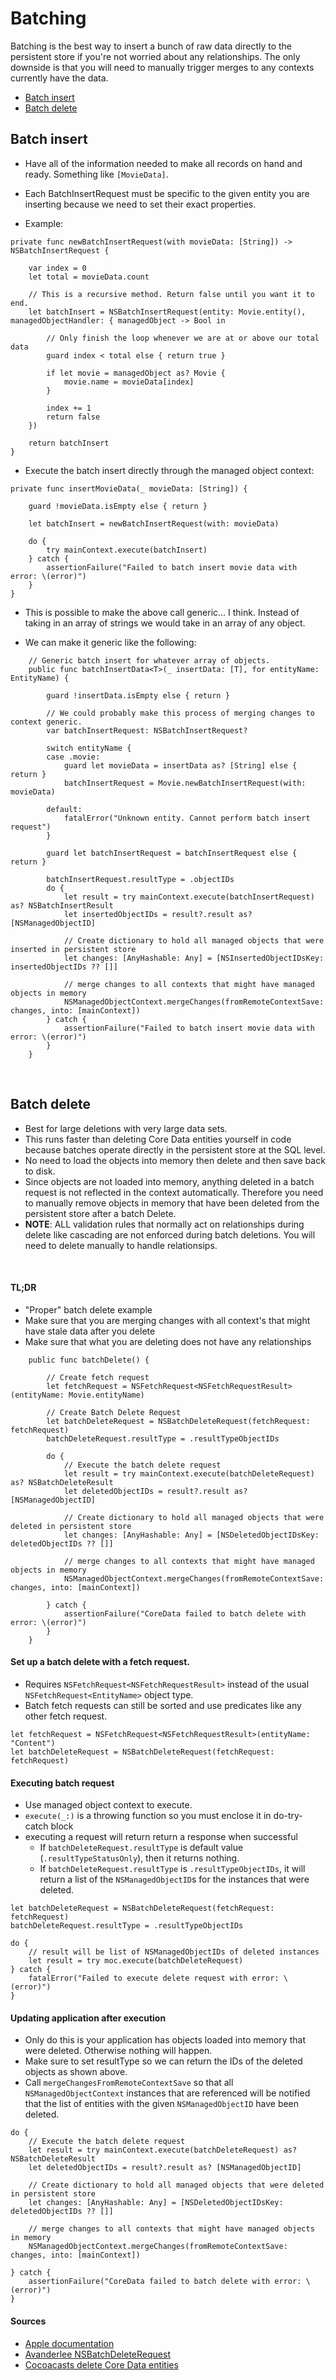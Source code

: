 # Batching

Batching is the best way to insert a bunch of raw data directly to the persistent store if you're not worried about any relationships. The only downside is that you will need to manually trigger merges to any contexts currently have the data.

* [Batch insert](#batch-insert)
* [Batch delete](#batch-delete)

## Batch insert
* Have all of the information needed to make all records on hand and ready. Something like `[MovieData]`.

* Each BatchInsertRequest must be specific to the given entity you are inserting because we need to set their exact properties.

* Example:
```
private func newBatchInsertRequest(with movieData: [String]) -> NSBatchInsertRequest {
    
    var index = 0
    let total = movieData.count
    
    // This is a recursive method. Return false until you want it to end.
    let batchInsert = NSBatchInsertRequest(entity: Movie.entity(), managedObjectHandler: { managedObject -> Bool in
        
        // Only finish the loop whenever we are at or above our total data
        guard index < total else { return true }
        
        if let movie = managedObject as? Movie {
            movie.name = movieData[index]
        }
        
        index += 1
        return false
    })
    
    return batchInsert
}
```

* Execute the batch insert directly through the managed object context:
```
private func insertMovieData(_ movieData: [String]) {
    
    guard !movieData.isEmpty else { return }
    
    let batchInsert = newBatchInsertRequest(with: movieData)
    
    do {
        try mainContext.execute(batchInsert)
    } catch {
        assertionFailure("Failed to batch insert movie data with error: \(error)")
    }
}
```
* This is possible to make the above call generic... I think. Instead of taking in an array of strings we would take in an array of any object.

* We can make it generic like the following:
```
    // Generic batch insert for whatever array of objects.
    public func batchInsertData<T>(_ insertData: [T], for entityName: EntityName) {

        guard !insertData.isEmpty else { return }

        // We could probably make this process of merging changes to context generic.
        var batchInsertRequest: NSBatchInsertRequest?

        switch entityName {
        case .movie:
            guard let movieData = insertData as? [String] else { return }
            batchInsertRequest = Movie.newBatchInsertRequest(with: movieData)

        default:
            fatalError("Unknown entity. Cannot perform batch insert request")
        }

        guard let batchInsertRequest = batchInsertRequest else { return }

        batchInsertRequest.resultType = .objectIDs
        do {
            let result = try mainContext.execute(batchInsertRequest) as? NSBatchInsertResult
            let insertedObjectIDs = result?.result as? [NSManagedObjectID]

            // Create dictionary to hold all managed objects that were inserted in persistent store
            let changes: [AnyHashable: Any] = [NSInsertedObjectIDsKey: insertedObjectIDs ?? []]

            // merge changes to all contexts that might have managed objects in memory
            NSManagedObjectContext.mergeChanges(fromRemoteContextSave: changes, into: [mainContext])
        } catch {
            assertionFailure("Failed to batch insert movie data with error: \(error)")
        }
    }
```
<br />


## Batch delete
* Best for large deletions with very large data sets.
* This runs faster than deleting Core Data entities yourself in code because batches operate directly in the persistent store at the SQL level. 
* No need to load the objects into memory then delete and then save back to disk.
* Since objects are not loaded into memory, anything deleted in a batch request is not reflected in the context automatically. Therefore you need to manually remove objects in memory that have been deleted from the persistent store after a batch Delete.
* **NOTE**: ALL validation rules that normally act on relationships during delete like cascading are not enforced during batch deletions. You will need to delete manually to handle relationsips.
<br />


#### TL;DR
* "Proper" batch delete example
* Make sure that you are merging changes with all context's that might have stale data after you delete
* Make sure that what you are deleting does not have any relationships
```
    public func batchDelete() {
        
        // Create fetch request
        let fetchRequest = NSFetchRequest<NSFetchRequestResult>(entityName: Movie.entityName)
        
        // Create Batch Delete Request
        let batchDeleteRequest = NSBatchDeleteRequest(fetchRequest: fetchRequest)
        batchDeleteRequest.resultType = .resultTypeObjectIDs
        
        do {
            // Execute the batch delete request
            let result = try mainContext.execute(batchDeleteRequest) as? NSBatchDeleteResult
            let deletedObjectIDs = result?.result as? [NSManagedObjectID]
            
            // Create dictionary to hold all managed objects that were deleted in persistent store
            let changes: [AnyHashable: Any] = [NSDeletedObjectIDsKey: deletedObjectIDs ?? []]
            
            // merge changes to all contexts that might have managed objects in memory
            NSManagedObjectContext.mergeChanges(fromRemoteContextSave: changes, into: [mainContext])
            
        } catch {
            assertionFailure("CoreData failed to batch delete with error: \(error)")
        }
    }

```


#### Set up a batch delete with a fetch request. 
* Requires `NSFetchRequest<NSFetchRequestResult>` instead of the usual `NSFetchRequest<EntityName>` object type. 
* Batch fetch requests can still be sorted and use predicates like any other fetch request.
```
let fetchRequest = NSFetchRequest<NSFetchRequestResult>(entityName: "Content")
let batchDeleteRequest = NSBatchDeleteRequest(fetchRequest: fetchRequest)
```

#### Executing batch request
* Use managed object context to execute.
* `execute(_:)` is a throwing function so you must enclose it in do-try-catch block
* executing a request will return return a response when successful
    * If `batchDeleteRequest.resultType` is default value (`.resultTypeStatusOnly`), then it returns nothing.
    * If `batchDeleteRequest.resultType` is `.resultTypeObjectIDs`, it will return a list of the `NSManagedObjectID`s for the instances that were deleted.
```
let batchDeleteRequest = NSBatchDeleteRequest(fetchRequest: fetchRequest)
batchDeleteRequest.resultType = .resultTypeObjectIDs

do {
    // result will be list of NSManagedObjectIDs of deleted instances
    let result = try moc.execute(batchDeleteRequest)
} catch {
    fatalError("Failed to execute delete request with error: \(error)")
}
```

#### Updating application after execution
* Only do this is your application has objects loaded into memory that were deleted. Otherwise nothing will happen.
* Make sure to set resultType so we can return the IDs of the deleted objects as shown above.
* Call `mergeChangesFromRemoteContextSave` so that all `NSManagedObjectContext` instances that are referenced will be notified that the list of entities with the given `NSManagedObjectID` have been deleted.
```
do {
    // Execute the batch delete request
    let result = try mainContext.execute(batchDeleteRequest) as? NSBatchDeleteResult
    let deletedObjectIDs = result?.result as? [NSManagedObjectID]
    
    // Create dictionary to hold all managed objects that were deleted in persistent store
    let changes: [AnyHashable: Any] = [NSDeletedObjectIDsKey: deletedObjectIDs ?? []]
    
    // merge changes to all contexts that might have managed objects in memory
    NSManagedObjectContext.mergeChanges(fromRemoteContextSave: changes, into: [mainContext])
    
} catch {
    assertionFailure("CoreData failed to batch delete with error: \(error)")
}
```



#### Sources
* [Apple documentation](https://developer.apple.com/library/archive/featuredarticles/CoreData_Batch_Guide/BatchDeletes/BatchDeletes.html)
* [Avanderlee NSBatchDeleteRequest](https://www.avanderlee.com/swift/nsbatchdeleterequest-core-data/)
* [Cocoacasts delete Core Data entities](https://cocoacasts.com/how-to-delete-every-record-of-a-core-data-entity)